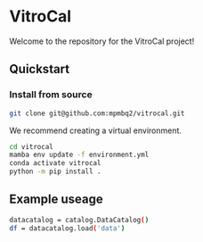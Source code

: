 # VitroCal

Welcome to the repository for the VitroCal project!

## Quickstart

<!-- uncomment if relevant
### Install from PyPI

```python
pip install vitrocal
```
-->
### Install from source

```bash
git clone git@github.com:mpmbq2/vitrocal.git
```

We recommend creating a virtual environment.

```bash
cd vitrocal
mamba env update -f environment.yml
conda activate vitrocal
python -m pip install .
```

## Example useage

```bash
datacatalog = catalog.DataCatalog()
df = datacatalog.load('data')
```
